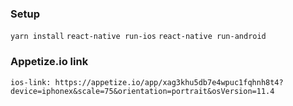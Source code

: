 ### Setup
``` yarn install ```
``` react-native run-ios ```
``` react-native run-android ```

### Appetize.io link
``` ios-link: https://appetize.io/app/xag3khu5db7e4wpuc1fqhnh8t4?device=iphonex&scale=75&orientation=portrait&osVersion=11.4 ```
